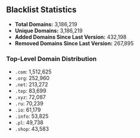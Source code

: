 ## Blacklist Statistics

- **Total Domains:** 3,186,219
- **Unique Domains:** 3,186,219
- **Added Domains Since Last Version:** 432,198
- **Removed Domains Since Last Version:** 267,895

### Top-Level Domain Distribution

-  `.com`: 1,512,625
-  `.org`: 252,960
-  `.net`: 213,272
-  `.top`: 83,699
-  `.xyz`: 72,087
-  `.ru`: 70,239
-  `.io`: 61,179
-  `.info`: 53,825
-  `.pl`: 49,738
-  `.shop`: 43,583
